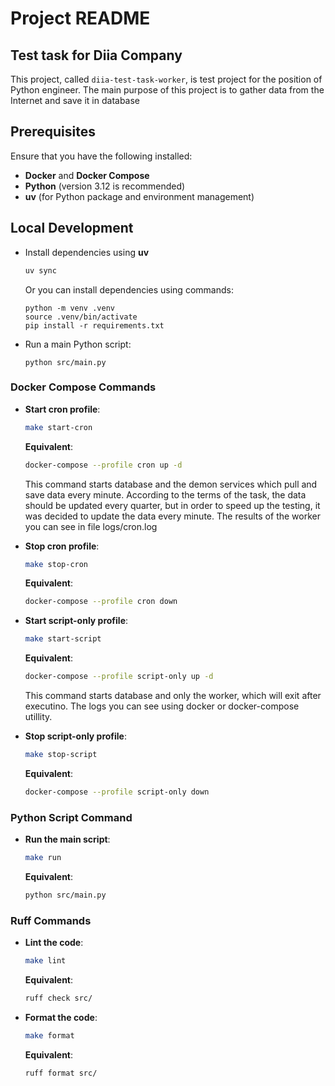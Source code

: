 # Project README

## Test task for Diia Company
This project, called `diia-test-task-worker`, is test project for the position of Python engineer. The main purpose of this project is to gather data from the Internet and save it in database

## Prerequisites
Ensure that you have the following installed:
- **Docker** and **Docker Compose**
- **Python** (version 3.12 is recommended)
- **uv** (for Python package and environment management)

## Local Development
- Install dependencies using **uv**
  ```bash
  uv sync
  ```
  Or you can install dependencies using commands:
  ```
  python -m venv .venv
  source .venv/bin/activate
  pip install -r requirements.txt
  ```
- Run a main Python script:
  ```
  python src/main.py
  ```

### Docker Compose Commands

- **Start cron profile**:
  ```bash
  make start-cron
  ```
  **Equivalent**:
  ```bash
  docker-compose --profile cron up -d
  ```
  This command starts database and the demon services which pull and save data every minute. According to the terms of the task, the data should be updated every quarter, but in order to speed up the testing, it was decided to update the data every minute. The results of the worker you can see in file logs/cron.log

- **Stop cron profile**:
  ```bash
  make stop-cron
  ```
  **Equivalent**:
  ```bash
  docker-compose --profile cron down
  ```

- **Start script-only profile**:
  ```bash
  make start-script
  ```
  **Equivalent**:
  ```bash
  docker-compose --profile script-only up -d
  ```
  This command starts database and only the worker, which will exit after executino. The logs you can see using docker or docker-compose utillity.

- **Stop script-only profile**:
  ```bash
  make stop-script
  ```
  **Equivalent**:
  ```bash
  docker-compose --profile script-only down
  ```

### Python Script Command

- **Run the main script**:
  ```bash
  make run
  ```
  **Equivalent**:
  ```bash
  python src/main.py
  ```

### Ruff Commands

- **Lint the code**:
  ```bash
  make lint
  ```
  **Equivalent**:
  ```bash
  ruff check src/
  ```

- **Format the code**:
  ```bash
  make format
  ```
  **Equivalent**:
  ```bash
  ruff format src/
  ```
